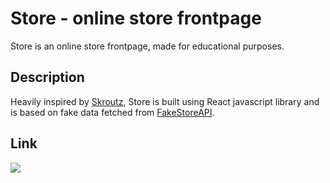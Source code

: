 # Store - online store frontpage
Store is an online store frontpage, made for educational purposes.

## Description
Heavily inspired by [Skroutz](https://www.skroutz.gr/), Store is built using React javascript library and is based on fake data fetched from [FakeStoreAPI](https://fakestoreapi.com/).

## Link
![](https://online-store-frontpage.netlify.app/)
